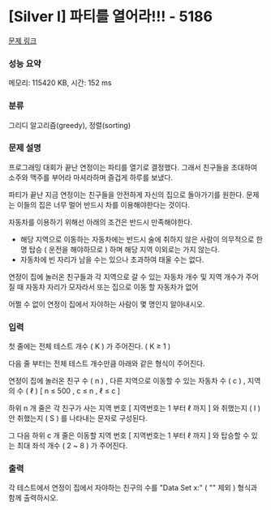 # [Silver I] 파티를 열어라!!! - 5186 

[문제 링크](https://www.acmicpc.net/problem/5186) 

### 성능 요약

메모리: 115420 KB, 시간: 152 ms

### 분류

그리디 알고리즘(greedy), 정렬(sorting)

### 문제 설명

<p>프로그래밍 대회가 끝난 연정이는 파티를 열기로 결정했다. 그래서 친구들을 초대하여 소주와 맥주를 부어라 마셔라하며 즐겁게 하루를 보냈다. </p>

<p>파티가 끝난 지금 연정이는 친구들을 안전하게 자신의 집으로 돌아가기를 원한다. 문제는 이들의 집은 너무 멀어 반드시 차를 이용해야한다는 것이다. </p>

<p>자동차를 이용하기 위해선 아래의 조건은 반드시 만족해야한다.</p>

<ul>
	<li>해당 지역으로 이동하는 자동차에는 반드시 술에 취하지 않은 사람이 의무적으로 한 명 탑승 ( 운전을 해야하므로 ) 하며 해당 지역 이외로는 가지 않는다.</li>
	<li>자동차에 빈 자리가 남을 수는 있으나 초과하여 태울 수는 없다.</li>
</ul>

<p>연정이 집에 놀러온 친구들과 각 지역으로 갈 수 있는 자동차 개수 및 지역 개수가 주어질 때 자동차 자리가 모자라서 또는 집으로 이동 할 자동차가 없어 </p>

<p>어쩔 수 없이 연정이 집에서 자야하는 사람이 몇 명인지 알아내시오.</p>

### 입력 

 <p>첫 줄에는 전체 테스트 개수 ( K ) 가 주어진다. ( K ≥ 1 )</p>

<p>다음 줄 부터는 전체 테스트 개수만큼 아래와 같은 형식이 주어진다.</p>

<p>연정이 집에 놀러온 친구 수 ( n ) , 다른 지역으로 이동할 수 있는 자동차 수 ( c ) ,  지역의 수 ( ℓ ) [ n ≤ 500 , c ≤ n , ℓ ≤ c ]</p>

<p>하위 n 개 줄은 각 친구가 사는 지역 번호 [ 지역번호는 1 부터 ℓ 까지 ] 와 취했는지 ( I ) 안 취했는지 ( S ) 를 나타내는 문자로 구성된다.</p>

<p>그 다음 하위 c 개 줄은 이동할 지역 번호 [ 지역번호는 1 부터 ℓ 까지 ] 와 탑승할 수 있는 최대 좌석 개수 ( 2 ~ 8 ) 가 주어진다.</p>

### 출력 

 <p>각 테스트에서 연정이 집에서 자야하는 친구의 수를 "Data Set x:" ( "" 제외 ) 형식과 함께 출력하시오.</p>

